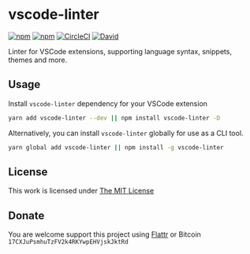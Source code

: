 # vscode-linter

[![npm](https://img.shields.io/npm/l/vscode-linter.svg?style=flat-square)](https://www.npmjs.org/package/vscode-linter)
[![npm](https://img.shields.io/npm/v/vscode-linter.svg?style=flat-square)](https://www.npmjs.org/package/vscode-linter)
[![CircleCI](https://img.shields.io/circleci/project/idleberg/vscode-linter.svg?style=flat-square)](https://circleci.com/gh/idleberg/vscode-linter/)
[![David](https://img.shields.io/david/idleberg/node-vscode-linter.svg?style=flat-square)](https://david-dm.org/idleberg/node-vscode-linter)

Linter for VSCode extensions, supporting language syntax, snippets, themes and more.

## Usage

Install `vscode-linter` dependency for your VSCode extension

```sh
yarn add vscode-linter --dev || npm install vscode-linter -D
```

Alternatively, you can install `vscode-linter` globally for use as a CLI tool.

```sh
yarn global add vscode-linter || npm install -g vscode-linter
```

## License

This work is licensed under [The MIT License](https://opensource.org/licenses/MIT)

## Donate

You are welcome support this project using [Flattr](https://flattr.com/submit/auto?user_id=idleberg&url=https://github.com/idleberg/node-vscode-linter) or Bitcoin `17CXJuPsmhuTzFV2k4RKYwpEHVjskJktRd`
